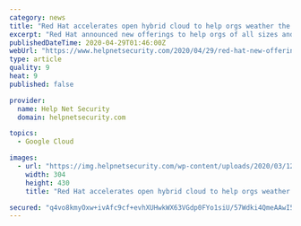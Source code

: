 ```yaml
---
category: news
title: "Red Hat accelerates open hybrid cloud to help orgs weather the storm and scale critical services"
excerpt: "Red Hat announced new offerings to help orgs of all sizes and industries optimize, scale or protect IT operations in the face of shifting global dynamics."
publishedDateTime: 2020-04-29T01:46:00Z
webUrl: "https://www.helpnetsecurity.com/2020/04/29/red-hat-new-offerings/"
type: article
quality: 9
heat: 9
published: false

provider:
  name: Help Net Security
  domain: helpnetsecurity.com

topics:
  - Google Cloud

images:
  - url: "https://img.helpnetsecurity.com/wp-content/uploads/2020/03/12085321/insecure-rsac2020.jpg"
    width: 304
    height: 430
    title: "Red Hat accelerates open hybrid cloud to help orgs weather the storm and scale critical services"

secured: "q4vo8kmyOxw+ivAfc9cf+evhXUHwkWX63VGdp0FYo1siU/57Wdki4QmeAAwI5oNXx9OKOW7Agz+jCov2qNh2KhxNoU3RS16pPCxyQ9MoT29agTgDYpNOW8ggrwwkrBsLkoyQ4FPPs82ZwpNIY9SEZb6wXT0JYyipfoeRQvpHjY0RWCrOPxlwSVOjXb/+AMGMF5DUNawXmGdGw9uCIpXB9n67zd/xp9ozD2bdOPZFa8kYLiWOEXzzjRWeHzriL/pMv19ns3dUGQREnsZkGR0qkS1Gr31jeSco6T6KFeNnl7EN2vH5MAkWOOqcKhpR63t5;loZcb5s7L4lcGNM/bSu/YQ=="
---
```


